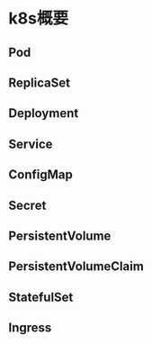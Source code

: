 # k8s概要

## Pod

## ReplicaSet

## Deployment

## Service

## ConfigMap

## Secret

## PersistentVolume

## PersistentVolumeClaim

## StatefulSet

## Ingress


